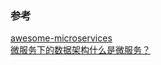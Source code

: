 



### 参考

[awesome-microservices](https://github.com/mfornos/awesome-microservices)  
[微服务下的数据架构什么是微服务？](https://cloud.tencent.com/developer/article/1144149)